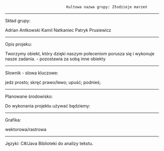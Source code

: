 	                            Kultowa nazwa grupy: Złodzieje marzeń
*******************************************************************
Skład grupy:

Adrian Antkowski
Kamil Natkaniec
Patryk Prusiewicz
*******************************************************************
Opis projeku:

Tworzymy obiekt, który dzięki naszym poleceniom porusza się i wykonuje nasze zadania. - pozostawia za sobą inne obiekty
*******************************************************************
Slownik - slowa kluczowe:

jedz prosto;
skręć prawo/lewo;
upuść;
podnieś;
*******************************************************************
Planowane środowisko:

Do wykonania projektu używać będziemy:
*******************************************************************
Grafika:

wektorowa/rastrowa
********************************************************************
Języki:
C#/Java
Biblioteki do analizy tekstu.

